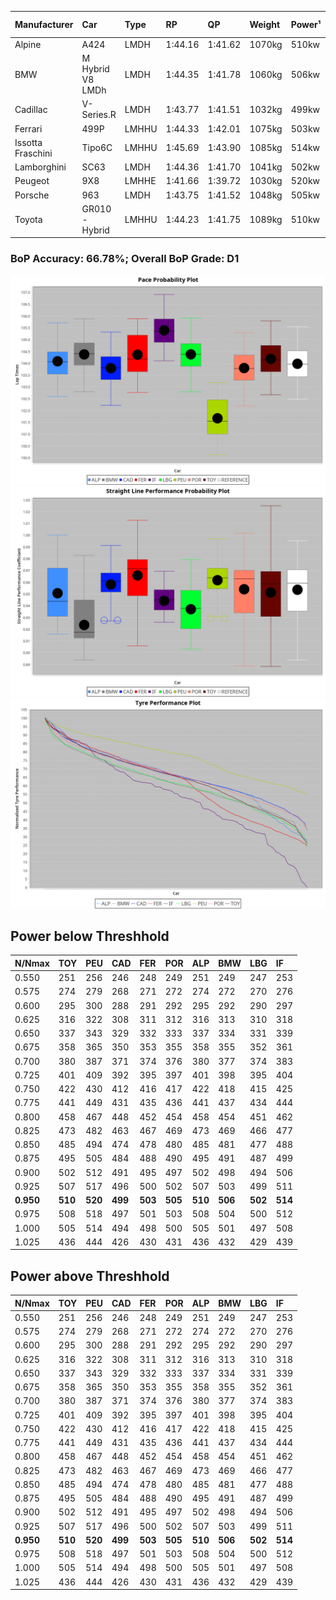 |Manufacturer|Car|Type|RP|QP|Weight|Power¹|Threshhold|PINC|Power²|E/Stint|AVG Vmax|FDS|RDLC|L/Stint|BOP-Grade|ModelAccuracy|ModelPoints|Match%|
|:-|:-|:-|:-|:-|:-|:-|:-|:-|:-|:-|:-|:-|:-|:-|:-|:-|:-|:-|
|Alpine|A424|LMDH|1:44.16|1:41.62|1070kg|510kw|0.0kph|0%|510kw|905MJ|294.18kph|-|1.00|33|~A1|81.46%|523|98.60%|
|BMW|M Hybrid V8 LMDh|LMDH|1:44.35|1:41.78|1060kg|506kw|0.0kph|0%|506kw|892MJ|290.03kph|-|1.02|33|+B1|98.60%|1690|87.91%|
|Cadillac|V-Series.R|LMDH|1:43.77|1:41.51|1032kg|499kw|0.0kph|0%|499kw|873MJ|295.09kph|-|1.03|33|-B1|98.38%|1765|87.86%|
|Ferrari|499P|LMHHU|1:44.33|1:42.01|1075kg|503kw|0.0kph|0%|503kw|887MJ|295.83kph|190kph|1.02|33|~A1|92.24%|2247|99.44%|
|Issotta Fraschini|Tipo6C|LMHHU|1:45.69|1:43.90|1085kg|514kw|0.0kph|0%|514kw|918MJ|292.96kph|190kph|1.02|33|+Ω2|66.67%|96|-4.14%|
|Lamborghini|SC63|LMDH|1:44.36|1:41.70|1041kg|502kw|0.0kph|0%|502kw|883MJ|292.49kph|-|1.05|33|+C1|96.77%|419|77.81%|
|Peugeot|9X8|LMHHE|1:41.66|1:39.72|1030kg|520kw|0.0kph|0%|520kw|910MJ|297.50kph|150kph|1.03|33|-Ω2|87.65%|1795|-26.28%|
|Porsche|963|LMDH|1:43.75|1:41.52|1048kg|505kw|0.0kph|0%|505kw|889MJ|295.11kph|-|1.02|33|-B1|96.81%|5438|87.50%|
|Toyota|GR010 - Hybrid|LMHHU|1:44.23|1:41.75|1089kg|510kw|0.0kph|0%|510kw|905MJ|293.63kph|190kph|1.01|33|+A2|86.04%|1751|92.36%|

### BoP Accuracy: 66.78%; Overall BoP Grade: D1
![PACECHART](./IMG/OFFICIAL.png)
![STRAIGHTLINEPERFORMANCECHART](./IMG/OFFICIAL_sp.png)
![TYREPERFORMANCECHART](./IMG/OFFICIAL_tw.png)

## Power below Threshhold
|N/Nmax|TOY|PEU|CAD|FER|POR|ALP|BMW|LBG|IF|
|:-|:-|:-|:-|:-|:-|:-|:-|:-|:-|
|0.550|251|256|246|248|249|251|249|247|253|
|0.575|274|279|268|271|272|274|272|270|276|
|0.600|295|300|288|291|292|295|292|290|297|
|0.625|316|322|308|311|312|316|313|310|318|
|0.650|337|343|329|332|333|337|334|331|339|
|0.675|358|365|350|353|355|358|355|352|361|
|0.700|380|387|371|374|376|380|377|374|383|
|0.725|401|409|392|395|397|401|398|395|404|
|0.750|422|430|412|416|417|422|418|415|425|
|0.775|441|449|431|435|436|441|437|434|444|
|0.800|458|467|448|452|454|458|454|451|462|
|0.825|473|482|463|467|469|473|469|466|477|
|0.850|485|494|474|478|480|485|481|477|488|
|0.875|495|505|484|488|490|495|491|487|499|
|0.900|502|512|491|495|497|502|498|494|506|
|0.925|507|517|496|500|502|507|503|499|511|
|**0.950**|**510**|**520**|**499**|**503**|**505**|**510**|**506**|**502**|**514**|
|0.975|508|518|497|501|503|508|504|500|512|
|1.000|505|514|494|498|500|505|501|497|508|
|1.025|436|444|426|430|431|436|432|429|439|

## Power above Threshhold
|N/Nmax|TOY|PEU|CAD|FER|POR|ALP|BMW|LBG|IF|
|:-|:-|:-|:-|:-|:-|:-|:-|:-|:-|
|0.550|251|256|246|248|249|251|249|247|253|
|0.575|274|279|268|271|272|274|272|270|276|
|0.600|295|300|288|291|292|295|292|290|297|
|0.625|316|322|308|311|312|316|313|310|318|
|0.650|337|343|329|332|333|337|334|331|339|
|0.675|358|365|350|353|355|358|355|352|361|
|0.700|380|387|371|374|376|380|377|374|383|
|0.725|401|409|392|395|397|401|398|395|404|
|0.750|422|430|412|416|417|422|418|415|425|
|0.775|441|449|431|435|436|441|437|434|444|
|0.800|458|467|448|452|454|458|454|451|462|
|0.825|473|482|463|467|469|473|469|466|477|
|0.850|485|494|474|478|480|485|481|477|488|
|0.875|495|505|484|488|490|495|491|487|499|
|0.900|502|512|491|495|497|502|498|494|506|
|0.925|507|517|496|500|502|507|503|499|511|
|**0.950**|**510**|**520**|**499**|**503**|**505**|**510**|**506**|**502**|**514**|
|0.975|508|518|497|501|503|508|504|500|512|
|1.000|505|514|494|498|500|505|501|497|508|
|1.025|436|444|426|430|431|436|432|429|439|
